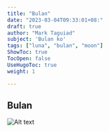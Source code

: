```yaml
---
title: "Bulan"
date: "2023-03-04T09:33:01+08:"
draft: true
author: "Mark Taguiad"
subject: 'Bulan ko'
tags: ["luna", "bulan", "moon"]
ShowToc: true
TocOpen: false
UseHugoToc: true
weight: 1

---
```


## Bulan

![Alt text](https://raw.githubusercontent.com/mcbtaguiad/web-tagsdev-hugo/main/static/images/tags-black.jpg "a title")